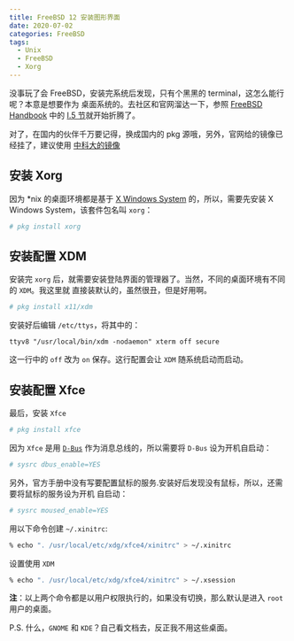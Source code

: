 ```yaml
---
title: FreeBSD 12 安装图形界面
date: 2020-07-02
categories: FreeBSD
tags:
  - Unix
  - FreeBSD
  - Xorg
---
```


没事玩了会 FreeBSD，安装完系统后发现，只有个黑黑的 terminal，这怎么能行呢？本意是想要作为
桌面系统的。去社区和官网溜达一下，参照 [FreeBSD Handbook][FreeBSD-Handbook] 中的
[I.5 节][I.5]就开始折腾了。

对了，在国内的伙伴千万要记得，换成国内的 pkg 源哦，另外，官网给的镜像已经挂了，建议使用
[中科大的镜像][ustc-mirror-freebsd]

## 安装 Xorg

因为 \*nix 的桌面环境都是基于 [X Windows System][XWindowsSystem] 的，所以，需要先安装
X Windows System，该套件包名叫 `xorg`：

```bash
# pkg install xorg
```

## 安装配置 XDM

安装完 `xorg` 后，就需要安装登陆界面的管理器了。当然，不同的桌面环境有不同的 `XDM`。我这里就
直接装默认的，虽然很丑，但是好用啊。

```bash
# pkg install x11/xdm
```

安装好后编辑 `/etc/ttys`，将其中的：

```
ttyv8 "/usr/local/bin/xdm -nodaemon" xterm off secure
```

这一行中的 `off` 改为 `on` 保存。这行配置会让 `XDM` 随系统启动而启动。

## 安装配置 Xfce

最后，安装 `Xfce`

```bash
# pkg install xfce
```

因为 `Xfce` 是用 [`D-Bus`][dbus] 作为消息总线的，所以需要将 `D-Bus` 设为开机自启动：

```bash
# sysrc dbus_enable=YES
```

另外，官方手册中没有写要配置鼠标的服务.安装好后发现没有鼠标，所以，还需要将鼠标的服务设为开机
自启动：

```bash
# sysrc moused_enable=YES
```

用以下命令创建 `~/.xinitrc`:

```bash
% echo ". /usr/local/etc/xdg/xfce4/xinitrc" > ~/.xinitrc
```

设置使用 `XDM`

```bash
% echo ". /usr/local/etc/xdg/xfce4/xinitrc" > ~/.xsession
```

**注**：以上两个命令都是以用户权限执行的，如果没有切换，那么默认是进入 `root` 用户的桌面。

P.S. 什么，`GNOME` 和 `KDE`？自己看文档去，反正我不用这些桌面。

[FreeBSD-Handbook]: https://www.freebsd.org/doc/en_US.ISO8859-1/books/handbook/index.html
[I.5]: https://www.freebsd.org/doc/en_US.ISO8859-1/books/handbook/x11.html
[ustc-mirror-freebsd]: http://mirrors.ustc.edu.cn/help/freebsd-pkg.html
[XWindowsSystem]: https://www.freebsd.org/doc/en_US.ISO8859-1/books/handbook/x-understanding.html
[dbus]: https://www.freedesktop.org/wiki/Software/dbus/
